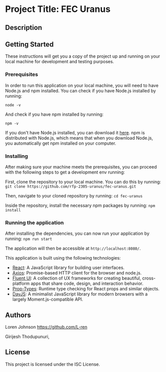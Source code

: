 # Project Title: FEC Uranus

## Description


## Getting Started

These instructions will get you a copy of the project up and running on your local machine for development and testing purposes.

### Prerequisites

In order to run this application on your local machine, you will need to have Node.js and npm installed. You can check if you have Node.js installed by running:

```node -v```

And check if you have npm installed by running:

```npm -v```


If you don't have Node.js installed, you can download it [here](https://nodejs.org/en/download/). npm is distributed with Node.js, which means that when you download Node.js, you automatically get npm installed on your computer.

### Installing

After making sure your machine meets the prerequisites, you can proceed with the following steps to get a development env running:

First, clone the repository to your local machine. You can do this by running:
```git clone https://github.com/rfp-2305-uranus/fec-uranus.git```


Then, navigate to your cloned repository by running:
```cd fec-uranus```

Inside the repository, install the necessary npm packages by running:
```npm install```

### Running the application

After installing the dependencies, you can now run your application by running:
```npm run start```

The application will then be accessible at `http://localhost:8080/`.

This application is built using the following technologies:

- [React](https://reactjs.org/): A JavaScript library for building user interfaces.
- [Axios](https://axios-http.com/): Promise-based HTTP client for the browser and node.js.
- [Fluent UI](https://developer.microsoft.com/en-us/fluentui): A collection of UX frameworks for creating beautiful, cross-platform apps that share code, design, and interaction behavior.
- [Prop-Types](https://www.npmjs.com/package/prop-types): Runtime type checking for React props and similar objects.
- [DayJS](https://day.js.org/): A minimalist JavaScript library for modern browsers with a largely Moment.js-compatible API.

## Authors

Loren Johnson https://github.com/L-ren

Girijesh Thodupunuri,

## License

This project is licensed under the ISC License.

